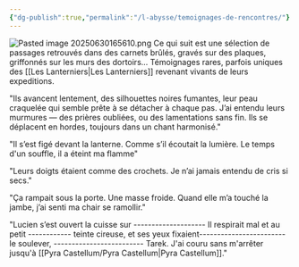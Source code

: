```yaml
---
{"dg-publish":true,"permalink":"/l-abysse/temoignages-de-rencontres/"}
---
```



![Pasted image 20250630165610.png](/img/user/Images/Pasted%20image%2020250630165610.png)
Ce qui suit est une sélection de passages retrouvés dans des carnets brûlés, gravés sur des plaques, griffonnés sur les murs des dortoirs... Témoignages rares, parfois uniques des [[Les Lanterniers\|Les Lanterniers]] revenant vivants de leurs expeditions. 

"Ils avancent lentement, des silhouettes noires fumantes, leur peau craquelée qui semble prête à se détacher à chaque pas. J’ai entendu leurs murmures — des prières oubliées, ou des lamentations sans fin. Ils se déplacent en hordes, toujours dans un chant harmonisé."

"Il s’est figé devant la lanterne. Comme s’il écoutait la lumière. Le temps d'un souffle, il a éteint ma flamme"

"Leurs doigts étaient comme des crochets. Je n’ai jamais entendu de cris si secs."

"Ça rampait sous la porte. Une masse froide. Quand elle m’a touché la jambe, j’ai senti ma chair se ramollir."

"Lucien s’est ouvert la cuisse sur -------------------- Il respirait mal et au petit ------------ teinte cireuse, et ses yeux fixaient------------------------ le soulever, ------------------------- Tarek. J'ai couru sans m'arrêter jusqu'à [[Pyra Castellum/Pyra Castellum\|Pyra Castellum]]."